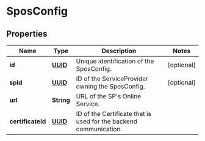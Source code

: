 # SposConfig

## Properties
Name | Type | Description | Notes
------------ | ------------- | ------------- | -------------
**id** | [**UUID**](UUID.md) | Unique identification of the SposConfig. |  [optional]
**spId** | [**UUID**](UUID.md) | ID of the ServiceProvider owning the SposConfig. |  [optional]
**url** | **String** | URL of the SP&#x27;s Online Service. | 
**certificateId** | [**UUID**](UUID.md) | ID of the Certificate that is used for the backend communication. | 
